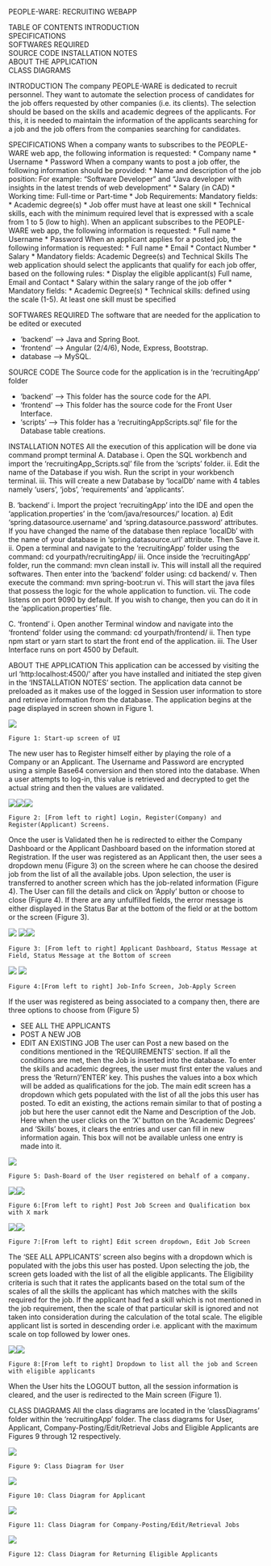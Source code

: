 PEOPLE-WARE: RECRUITING WEBAPP

TABLE OF CONTENTS
	INTRODUCTION	
	SPECIFICATIONS	
	SOFTWARES REQUIRED	
	SOURCE CODE	
	INSTALLATION NOTES	
	ABOUT THE APPLICATION	
	CLASS DIAGRAMS	


INTRODUCTION
	The company PEOPLE-WARE is dedicated to recruit personnel. They want to automate the selection process of candidates for the job offers requested by other companies (i.e. its clients). The selection should be based on the skills and academic degrees of the applicants. For this, it is needed to maintain the information of the applicants searching for a job and the job offers from the companies searching for candidates. 

SPECIFICATIONS
	When a company wants to subscribes to the PEOPLE-WARE web app, the following information is requested:
		* Company name
		* Username
		* Password
	When a company wants to post a job offer, the following information should be provided:
		* Name and description of the job position: For example: “Software Developer” and “Java developer with insights in the latest trends of web development”
		* Salary (in CAD)
		* Working time: Full-time or Part-time
		* Job Requirements:
		Mandatory fields:
		* Academic degree(s)
		* Job offer must have at least one skill
		* Technical skills, each with the minimum required level that is expressed with a scale from 1 to 5 (low to high). 
	When an applicant subscribes to the PEOPLE-WARE web app, the following information is requested:
		* Full name 
		* Username 
		* Password
	When an applicant applies for a posted job, the following information is requested:
		* Full name
		* Email
		* Contact Number
		* Salary
		* Mandatory fields:	Academic Degree(s) and Technical Skills
	The web application should select the applicants that qualify for each job offer, based on
the following rules:
		* Display the eligible applicant(s) Full name, Email and Contact
		* Salary within the salary range of the job offer 
		* Mandatory fields:
		* Academic Degree(s)
		* Technical skills: defined using the scale (1-5). At least one skill must be specified 
		
SOFTWARES REQUIRED
	The software that are needed for the application to be edited or executed 
* ‘backend’ --> Java and Spring Boot.
* ‘frontend’ --> Angular (2/4/6), Node, Express, Bootstrap.
* database --> MySQL.

SOURCE CODE
	The Source code for the application is in the ‘recruitingApp’ folder
* ‘backend’ --> This folder has the source code for the API.
* ‘frontend’ --> This folder has the source code for the Front User Interface.
* ‘scripts’ --> This folder has a ‘recruitingAppScripts.sql’ file for the Database table creations.

INSTALLATION NOTES
	All the execution of this application will be done via command prompt terminal
A. Database 
i. Open the SQL workbench and import the ‘recruitingApp_Scripts.sql’ file from the ‘scripts’ folder.
ii. Edit the name of the Database if you wish. Run the script in your workbench terminal.
iii. This will create a new Database by ‘localDb’ name with 4 tables namely ‘users’, ‘jobs’, ‘requirements’ and ‘applicants’.

B. ‘backend’ 
i. Import the project ‘recruitingApp’ into the IDE and open the ‘application.properties’ in the ‘com/java/resources/’ location.
a) Edit ‘spring.datasource.username’ and ‘spring.datasource.password’ attributes. If you have changed the name of the database then replace ‘localDb’ with the name of your database in ‘spring.datasource.url’ attribute. Then Save it. 
ii. Open a terminal and navigate to the ‘recruitingApp’ folder using the command:	cd yourpath/recruitingApp/
iii. Once inside the ‘recruitingApp’ folder, run the command: mvn clean install
iv. This will install all the required softwares. Then enter into the ‘backend’ folder using: cd backend/
v. Then execute the command: mvn spring-boot:run
vi. This will start the java files that possess the logic for the whole application to function.
vii. The code listens on port 9090 by default. If you wish to change, then you can do it in the ‘application.properties’ file.

C. ‘frontend’ 
i. Open another Terminal window and navigate into the ‘frontend’ folder using the command: cd yourpath/frontend/
ii. Then type npm start or yarn start to start the front end of the application.
iii. The User Interface runs on port 4500 by Default. 

ABOUT THE APPLICATION
	This application can be accessed by visiting the url ‘http:localhost:4500/’ after you have installed and initiated the step given in the ‘INSTALLATION NOTES’ section.
The application data cannot be preloaded as it makes use of the logged in Session user information to store and retrieve information from the database. The application begins at the page displayed in screen shown in Figure 1. 

![](readme_images/fig1.png)	

	Figure 1: Start-up screen of UI

The new user has to Register himself either by playing the role of a Company or an Applicant. The Username and Password are encrypted using a simple Base64 conversion and then stored into the database. When a user attempts to log-in, this value is retrieved and decrypted to get the actual string and then the values are validated.
	
![](readme_images/fig2_1.png)![](readme_images/fig2_2.png)![](readme_images/fig2_3.png)	

	Figure 2: [From left to right] Login, Register(Company) and Register(Applicant) Screens.

Once the user is Validated then he is redirected to either the Company Dashboard or the Applicant Dashboard based on the information stored at Registration.
	If the user was registered as an Applicant then, the user sees a dropdown menu (Figure 3) on the screen where he can choose the desired job from the list of all the available jobs. Upon selection, the user is transferred to another screen which has the job-related information (Figure 4). The User can fill the details and click on ‘Apply’ button or choose to close (Figure 4). If there are any unfulfilled fields, the error message is either displayed in the Status Bar at the bottom of the field or at the bottom or the screen (Figure 3).
	
![](readme_images/fig3_1.png) ![](readme_images/fig3_2.png)![](readme_images/fig3_3.png)

	Figure 3: [From left to right] Applicant Dashboard, Status Message at Field, Status Message at the Bottom of screen

![](readme_images/fig4_1.png) ![](readme_images/fig4_2.png)	

	Figure 4:[From left to right] Job-Info Screen, Job-Apply Screen

If the user was registered as being associated to a company then, there are three options to choose from (Figure 5)
* SEE ALL THE APPLICANTS
* POST A NEW JOB
* EDIT AN EXISTING JOB
The user can Post a new based on the conditions mentioned in the ‘REQUIREMENTS’ section. If all the conditions are met, then the Job is inserted into the database. To enter the skills and academic degrees, the user must first enter the values and press the ‘Return’/’ENTER’ key. This pushes the values into a box which will be added as qualifications for the job. 
The main edit screen has a dropdown which gets populated with the list of all the jobs this user has posted. To edit an existing, the actions remain similar to that of posting a job but here the user cannot edit the Name and Description of the Job. Here when the user clicks on the ‘X’ button on the ‘Academic Degrees’ and ‘Skills’ boxes, it clears the entries and user can fill in new information again. This box will not be available unless one entry is made into it.

![](readme_images/fig5.png)

	Figure 5: Dash-Board of the User registered on behalf of a company.
	
![](readme_images/fig6_1.png)![](readme_images/fig6_2.png)	

	Figure 6:[From left to right] Post Job Screen and Qualification box with X mark
	
![](readme_images/fig7_1.png)![](readme_images/fig7_2.png)	

	Figure 7:[From left to right] Edit screen dropdown, Edit Job Screen

The ‘SEE ALL APPLICANTS’ screen also begins with a dropdown which is populated with the jobs this user has posted. Upon selecting the job, the screen gets loaded with the list of all the eligible applicants. 
The Eligibility criteria is such that it rates the applicants based on the total sum of the scales of all the skills the applicant has which matches with the skills required for the job. If the applicant had fed a skill which is not mentioned in the job requirement, then the scale of that particular skill is ignored and not taken into consideration during the calculation of the total scale. The eligible applicant list is sorted in descending order i.e. applicant with the maximum scale on top followed by lower ones.

![](readme_images/fig8_1.png)![](readme_images/fig8_2.png)	

	Figure 8:[From left to right] Dropdown to list all the job and Screen with eligible applicants

When the User hits the LOGOUT button, all the session information is cleared, and the user is redirected to the Main screen (Figure 1).

CLASS DIAGRAMS
	All the class diagrams are located in the ‘classDiagrams’ folder within the ‘recruitingApp’ folder. The class diagrams for User, Applicant, Company-Posting/Edit/Retrieval Jobs and Eligible Applicants are Figures 9 through 12 respectively.
	
![](readme_images/fig9.png)	

	Figure 9: Class Diagram for User
	
![](readme_images/fig10.png)	

	Figure 10: Class Diagram for Applicant
	
![](readme_images/fig11.png)	

	Figure 11: Class Diagram for Company-Posting/Edit/Retrieval Jobs
	
![](readme_images/fig12.png)

	Figure 12: Class Diagram for Returning Eligible Applicants


